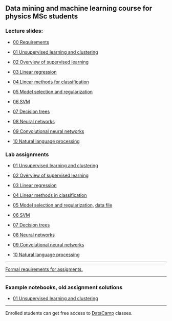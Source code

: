 ## Data mining and machine learning course for physics MSc students

### Lecture slides:

- [00 Requirements ](http://dkrib.web.elte.hu/datamining/slides/00_intro.pdf)

- [01 Unsupervised learning and clustering ](http://dkrib.web.elte.hu/datamining/slides/01_unsup_clust.pdf)

- [02 Overview of supervised learning ]()

- [03 Linear regression ]()

- [04 Linear methods for classification ]()

- [05 Model selection and regularization ]()

- [06 SVM ]()

- [07 Decision trees ]()

- [08 Neural networks ]()

- [09 Convolutional neural networks]()

- [10 Natural language processing]()

### Lab assignments 

- [01 Unsupervised learning and clustering ](lab/01_unsup_clust.md)

- [02 Overview of supervised learning ]()

- [03 Linear regression ]()

- [04 Linear methods in classification]()

- [05 Model selection and regularization](), [data file]()

- [06 SVM ]()

- [07 Decision trees ]()

- [08 Neural networks ]()

- [09 Convolutional neural networks]()

- [10 Natural language processing](lab/10_nlp.md)

---

[Formal requirements for assigments.](lab/assignments.md) 

---

### Example notebooks, old assignment solutions

- [01 Unsupervised learning and clustering ](examples/01_unsup_cluster/01_unsup_cluster_2018_example_solution.ipynb)

---


Enrolled students can get free access to [DataCamp](https://www.datacamp.com/home) classes.
